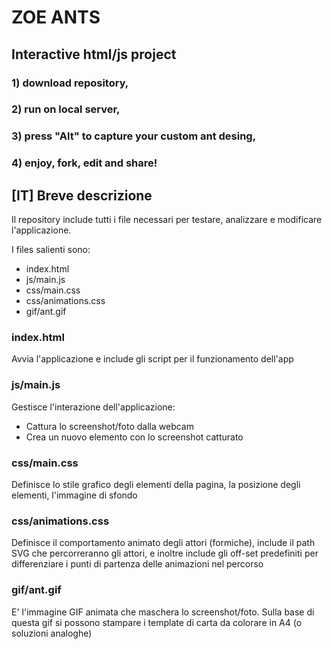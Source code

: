 # ZOE ANTS
## Interactive html/js project

### 1) download repository,
### 2) run on local server,
### 3) press "Alt" to capture your custom ant desing,
### 4) enjoy, fork, edit and share!

## [IT] Breve descrizione

Il repository include tutti i file necessari per testare, analizzare e modificare l'applicazione.

I files salienti sono:
- index.html
- js/main.js
- css/main.css
- css/animations.css
- gif/ant.gif

### index.html
Avvia l'applicazione e include gli script per il funzionamento dell'app

### js/main.js
Gestisce l'interazione dell'applicazione:
- Cattura lo screenshot/foto dalla webcam
- Crea un nuovo elemento con lo screenshot catturato

### css/main.css
Definisce lo stile grafico degli elementi della pagina,
la posizione degli elementi, l'immagine di sfondo

### css/animations.css
Definisce il comportamento animato degli attori (formiche),
include il path SVG che percorreranno gli attori, e inoltre include gli off-set predefiniti 
per differenziare i punti di partenza delle animazioni nel percorso

### gif/ant.gif
E' l'immagine GIF animata che maschera lo screenshot/foto. 
Sulla base di questa gif si possono stampare i template di carta da colorare in A4 (o soluzioni analoghe)
